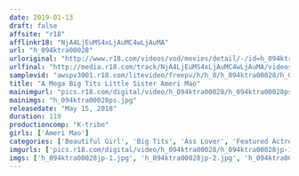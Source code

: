 ```yaml
---
date: 2019-01-13
draft: false
affsite: "r18"
afflinkr18: "NjA4LjEuMS4xLjAuMC4wLjAuMA"
url: "h_094ktra00028"
urloriginal: "http://www.r18.com/videos/vod/movies/detail/-/id=h_094ktra00028"
urlfinal: "http://media.r18.com/track/NjA4LjEuMS4xLjAuMC4wLjAuMA/videos/vod/movies/detail/-/id=h_094ktra00028"
samplevid: "awspv3001.r18.com/litevideo/freepv/h/h_0/h_094ktra00028/h_094ktra00028_dmb_w.mp4"
title: "A Mega Big Tits Little Sister Ameri Mao"
mainimgurl: "pics.r18.com/digital/video/h_094ktra00028/h_094ktra00028ps.jpg"
mainimgs: "h_094ktra00028ps.jpg"
releasedate: "May 15, 2018"
duration: 119
productioncomp: "K-tribe"
girls: ['Ameri Mao']
categories: ['Beautiful Girl', 'Big Tits', 'Ass Lover', 'Featured Actress', 'Huge Tits', 'Hi-Def']
imgurls: ['pics.r18.com/digital/video/h_094ktra00028/h_094ktra00028jp-1.jpg', 'pics.r18.com/digital/video/h_094ktra00028/h_094ktra00028jp-2.jpg', 'pics.r18.com/digital/video/h_094ktra00028/h_094ktra00028jp-3.jpg', 'pics.r18.com/digital/video/h_094ktra00028/h_094ktra00028jp-4.jpg', 'pics.r18.com/digital/video/h_094ktra00028/h_094ktra00028jp-5.jpg', 'pics.r18.com/digital/video/h_094ktra00028/h_094ktra00028jp-6.jpg', 'pics.r18.com/digital/video/h_094ktra00028/h_094ktra00028jp-7.jpg', 'pics.r18.com/digital/video/h_094ktra00028/h_094ktra00028jp-8.jpg', 'pics.r18.com/digital/video/h_094ktra00028/h_094ktra00028jp-9.jpg', 'pics.r18.com/digital/video/h_094ktra00028/h_094ktra00028jp-10.jpg', 'pics.r18.com/digital/video/h_094ktra00028/h_094ktra00028jp-11.jpg', 'pics.r18.com/digital/video/h_094ktra00028/h_094ktra00028jp-12.jpg', 'pics.r18.com/digital/video/h_094ktra00028/h_094ktra00028jp-13.jpg', 'pics.r18.com/digital/video/h_094ktra00028/h_094ktra00028jp-14.jpg', 'pics.r18.com/digital/video/h_094ktra00028/h_094ktra00028jp-15.jpg', 'pics.r18.com/digital/video/h_094ktra00028/h_094ktra00028jp-16.jpg', 'pics.r18.com/digital/video/h_094ktra00028/h_094ktra00028jp-17.jpg', 'pics.r18.com/digital/video/h_094ktra00028/h_094ktra00028jp-18.jpg', 'pics.r18.com/digital/video/h_094ktra00028/h_094ktra00028jp-19.jpg', 'pics.r18.com/digital/video/h_094ktra00028/h_094ktra00028jp-20.jpg']
imgs: ['h_094ktra00028jp-1.jpg', 'h_094ktra00028jp-2.jpg', 'h_094ktra00028jp-3.jpg', 'h_094ktra00028jp-4.jpg', 'h_094ktra00028jp-5.jpg', 'h_094ktra00028jp-6.jpg', 'h_094ktra00028jp-7.jpg', 'h_094ktra00028jp-8.jpg', 'h_094ktra00028jp-9.jpg', 'h_094ktra00028jp-10.jpg', 'h_094ktra00028jp-11.jpg', 'h_094ktra00028jp-12.jpg', 'h_094ktra00028jp-13.jpg', 'h_094ktra00028jp-14.jpg', 'h_094ktra00028jp-15.jpg', 'h_094ktra00028jp-16.jpg', 'h_094ktra00028jp-17.jpg', 'h_094ktra00028jp-18.jpg', 'h_094ktra00028jp-19.jpg', 'h_094ktra00028jp-20.jpg']
---
```

